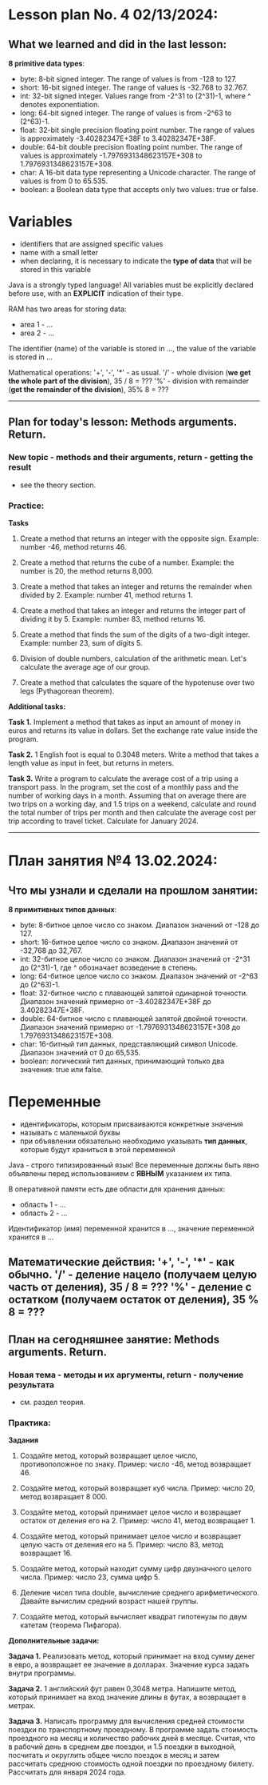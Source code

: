 # Lesson plan No. 4 02/13/2024:

## What we learned and did in the last lesson:
**8 primitive data types**:
* byte: 8-bit signed integer. The range of values is from -128 to 127.
* short: 16-bit signed integer. The range of values is -32.768 to 32.767.
* int: 32-bit signed integer. Values range from -2^31 to (2^31)-1, where ^ denotes exponentiation.
* long: 64-bit signed integer. The range of values is from -2^63 to (2^63)-1.
* float: 32-bit single precision floating point number. The range of values is approximately -3.40282347E+38F to 3.40282347E+38F.
* double: 64-bit double precision floating point number. The range of values is approximately -1.7976931348623157E+308 to 1.7976931348623157E+308.
* char: A 16-bit data type representing a Unicode character. The range of values is from 0 to 65.535.
* boolean: a Boolean data type that accepts only two values: true or false.

# Variables
- identifiers that are assigned specific values
- name with a small letter
- when declaring, it is necessary to indicate the **type of data** that will be stored in this variable

Java is a strongly typed language!
All variables must be explicitly declared before use, with an **EXPLICIT** indication of their type.

RAM has two areas for storing data:
- area 1 - ...
- area 2 - ...

The identifier (name) of the variable is stored in ..., the value of the variable is stored in ...

Mathematical operations:
'+', '-', '*' - as usual.
'/' - whole division (**we get the whole part of the division**), 35 / 8 = ???
'%' - division with remainder (**get the remainder of the division**), 35% 8 = ???
-------------------------------------------------- --------------------------

## Plan for today's lesson: Methods arguments. Return.

### New topic - methods and their arguments, return - getting the result

- see the theory section.

### Practice:

**Tasks**

1. Create a method that returns an integer with the opposite sign.
   Example: number -46, method returns 46.

2. Create a method that returns the cube of a number.
   Example: the number is 20, the method returns 8,000.

3. Create a method that takes an integer and returns the remainder when divided by 2.
   Example: number 41, method returns 1.

4. Create a method that takes an integer and returns the integer part of dividing it by 5.
   Example: number 83, method returns 16.

5. Create a method that finds the sum of the digits of a two-digit integer.
   Example: number 23, sum of digits 5.

6. Division of double numbers, calculation of the arithmetic mean.
   Let's calculate the average age of our group.

7. Create a method that calculates the square of the hypotenuse over two legs (Pythagorean theorem).

**Additional tasks:**

**Task 1.**
Implement a method that takes as input an amount of money in euros and returns its value
in dollars. Set the exchange rate value inside the program.

**Task 2.**
1 English foot is equal to 0.3048 meters. Write a method that takes a length value as input
in feet, but returns in meters.

**Task 3.**
Write a program to calculate the average cost of a trip using a transport pass.
In the program, set the cost of a monthly pass and the number of working days in a month.
Assuming that on average there are two trips on a working day, and 1.5 trips on a weekend, calculate and
round the total number of trips per month and then calculate the average cost per trip according to
travel ticket.
Calculate for January 2024.

--------------------------------------------------

# План занятия №4 13.02.2024:

## Что мы узнали и сделали на прошлом занятии:
**8 примитивных типов данных**:
* byte: 8-битное целое число со знаком. 
Диапазон значений от -128 до 127.
* short: 16-битное целое число со знаком. 
Диапазон значений от -32,768 до 32,767.
* int: 32-битное целое число со знаком. Диапазон значений от 
-2^31 до (2^31)-1, где ^ обозначает возведение в степень.
* long: 64-битное целое число со знаком. Диапазон значений от -2^63 до (2^63)-1.
* float: 32-битное число с плавающей запятой одинарной точности. Диапазон значений примерно от 
-3.40282347E+38F до 3.40282347E+38F.
* double: 64-битное число с плавающей запятой двойной точности. Диапазон значений примерно от 
-1.7976931348623157E+308 до 1.7976931348623157E+308.
* char: 16-битный тип данных, представляющий символ Unicode. Диапазон значений от 0 до 65,535.
* boolean: логический тип данных, принимающий только два значения: true или false.

# Переменные
- идентификаторы, которым присваиваются конкретные значения
- называть с маленькой буквы
- при объявлении обязательно необходимо указывать **тип данных**, которые будут храниться в этой переменной

Java - строго типизированный язык! 
Все переменные должны быть явно объявлены перед использованием с **ЯВНЫМ** указанием их типа.

В оперативной памяти есть две области для хранения данных:
- область 1 - ...
- область 2 - ...

Идентификатор (имя) переменной хранится в ..., значение переменной хранится в ...

Математические действия:
'+', '-', '*' - как обычно.
'/' - деление нацело (**получаем целую часть от деления**), 35 / 8 = ???
'%' - деление с остатком (**получаем остаток от деления**), 35 % 8 = ???
----------------------------------------------------------------------------

## План на сегодняшнее занятие: Methods arguments. Return.

### Новая тема - методы и их аргументы, return - получение результата

- см. раздел теория.

### Практика:

**Задания**

1. Создайте метод, который возвращает целое число, противоположное по знаку.
   Пример: число -46, метод возвращает 46.

2. Создайте метод, который возвращает куб числа.
   Пример: число 20, метод возвращает 8 000.

3. Создайте метод, который принимает целое число и возвращает остаток от деления его на 2.
   Пример: число 41, метод возвращает 1.

4. Создайте метод, который принимает целое число и возвращает целую часть от деления его на 5.
   Пример: число 83, метод возвращает 16.

5. Создайте метод, который находит сумму цифр двузначного целого числа.
   Пример: число 23, сумма цифр 5.

6. Деление чисел типа double, вычисление среднего арифметического.
  Давайте вычислим средний возраст нашей группы.

7. Создайте метод, который вычисляет квадрат гипотенузы по двум катетам (теорема Пифагора).

**Дополнительные задачи:**

**Задача 1.**
Реализовать метод, который принимает на вход сумму денег в евро, а возвращает ее значение
в долларах. Значение курса задать внутри программы.

**Задача 2.**
1 английский фут равен 0,3048 метра. Напишите метод, который принимает на вход значение длины
в футах, а возвращает в метрах.

**Задача 3.**
Написать программу для вычисления средней стоимости поездки по транспортному проездному.
В программе задать стоимость проездного на месяц и количество рабочих дней в месяце.
Считая, что в рабочий день в среднем две поездки, и 1.5 поездки в выходной, посчитать и
округлить общее число поездок в месяц и затем рассчитать среднюю стоимость одной поездки по
проездному билету.
Рассчитать для января 2024 года.


